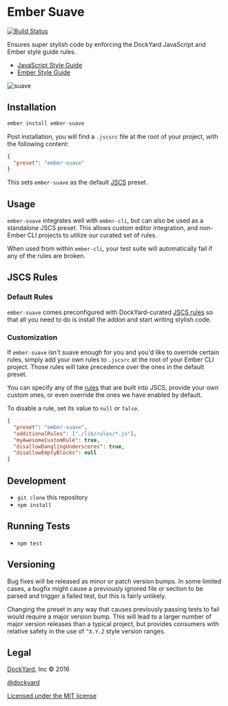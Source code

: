# Ember Suave

[![Build Status](https://travis-ci.org/DockYard/ember-suave.svg?branch=master)](https://travis-ci.org/DockYard/ember-suave)

Ensures super stylish code by enforcing the DockYard JavaScript and Ember style guide rules.

* [JavaScript Style Guide](https://github.com/dockyard/styleguides/blob/master/engineering/javascript.md)
* [Ember Style Guide](https://github.com/dockyard/styleguides/blob/master/engineering/ember.md)

![suave](http://i.imgur.com/zM1X686.gif)

## Installation

```bash
ember install ember-suave
```

Post installation, you will find a `.jscsrc` file at the root of your project, with the following content:

```json
{
  "preset": "ember-suave"
}
```

This sets `ember-suave` as the default [JSCS](http://jscs.info/) preset.

## Usage

`ember-suave` integrates well with `ember-cli`, but can also be used as a standalone JSCS preset. This allows custom editor integration, and non-Ember CLI projects to utilize our curated set of rules.

When used from within `ember-cli`, your test suite will automatically fail if any of the rules are broken.

## JSCS Rules

### Default Rules

`ember-suave` comes preconfigured with DockYard-curated [JSCS rules](https://github.com/dockyard/ember-suave/blob/master/lib/jscsrc.json)
so that all you need to do is install the addon and start writing stylish code.

### Customization

If `ember-suave` isn't suave enough for you and you'd like to override
certain rules, simply add your own rules to `.jscsrc` at the root of
your Ember CLI project. Those rules will take precedence over the ones in the
default preset.

You can specify any of the [rules](http://jscs.info/rules.html) that are
built into JSCS, provide your own custom ones, or even override the ones we
have enabled by default.

To disable a rule, set its value to `null` or `false`.

```json
{
  "preset": "ember-suave",
  "additionalRules": ["./lib/rules/*.js"],
  "myAwesomeCustomRule": true,
  "disallowDanglingUnderscores": true,
  "disallowEmptyBlocks": null
}
```

## Development

* `git clone` this repository
* `npm install`

## Running Tests

* `npm test`

## Versioning

Bug fixes will be released as minor or patch version bumps. In some limited cases, a bugfix might cause a previously ignored file or section to be parsed and trigger a failed test, but this is fairly unlikely.

Changing the preset in any way that causes previously passing tests to fail would require a major version bump. This will lead to a larger number of major version releases than a typical project, but provides consumers with relative safety in the use of `^X.Y.Z` style version ranges.

## Legal

[DockYard](http://dockyard.com/ember-consulting), Inc &copy; 2016

[@dockyard](http://twitter.com/dockyard)

[Licensed under the MIT license](http://www.opensource.org/licenses/mit-license.php)
